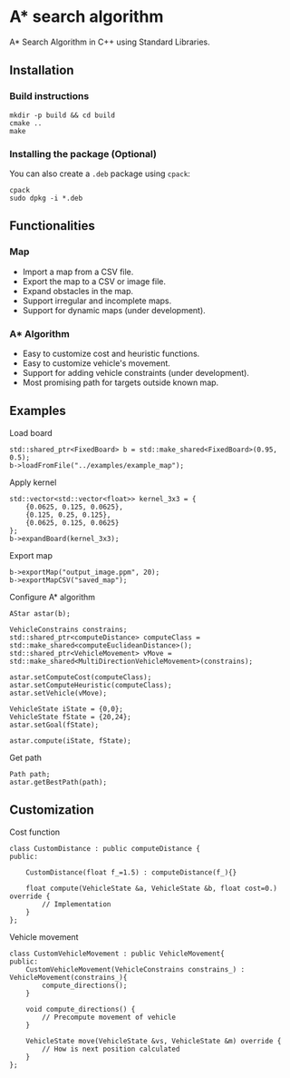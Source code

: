 # A* search algorithm

A* Search Algorithm in C++ using Standard Libraries.

## Installation

### Build instructions

    mkdir -p build && cd build
    cmake ..
    make

### Installing the package (Optional)

You can also create a `.deb` package using `cpack`:

    cpack
    sudo dpkg -i *.deb

## Functionalities

### Map
* Import a map from a CSV file. 
* Export the map to a CSV or image file.
* Expand obstacles in the map.
* Support irregular and incomplete maps.
* Support for dynamic maps (under development).

### A* Algorithm
* Easy to customize cost and heuristic functions.
* Easy to customize vehicle's movement.
* Support for adding vehicle constraints (under development).
* Most promising path for targets outside known map.

## Examples

Load board

    std::shared_ptr<FixedBoard> b = std::make_shared<FixedBoard>(0.95, 0.5);
    b->loadFromFile("../examples/example_map");
    
Apply kernel 

    std::vector<std::vector<float>> kernel_3x3 = {
        {0.0625, 0.125, 0.0625},
        {0.125, 0.25, 0.125},
        {0.0625, 0.125, 0.0625}
    };
    b->expandBoard(kernel_3x3);

Export map

    b->exportMap("output_image.ppm", 20);
    b->exportMapCSV("saved_map");

Configure A* algorithm

    AStar astar(b);
    
    VehicleConstrains constrains;
    std::shared_ptr<computeDistance> computeClass = std::make_shared<computeEuclideanDistance>();
    std::shared_ptr<VehicleMovement> vMove = std::make_shared<MultiDirectionVehicleMovement>(constrains);

    astar.setComputeCost(computeClass);
    astar.setComputeHeuristic(computeClass);
    astar.setVehicle(vMove);
    
    VehicleState iState = {0,0};
    VehicleState fState = {20,24};
    astar.setGoal(fState);
    
    astar.compute(iState, fState);

Get path

    Path path;
    astar.getBestPath(path);

## Customization

Cost function

    class CustomDistance : public computeDistance {
    public:
    
        CustomDistance(float f_=1.5) : computeDistance(f_){}
    
        float compute(VehicleState &a, VehicleState &b, float cost=0.) override {
            // Implementation
        }
    };

Vehicle movement

    class CustomVehicleMovement : public VehicleMovement{
    public:
        CustomVehicleMovement(VehicleConstrains constrains_) : VehicleMovement(constrains_){
            compute_directions();
        }
    
        void compute_directions() {
            // Precompute movement of vehicle
        }
    
        VehicleState move(VehicleState &vs, VehicleState &m) override { 
            // How is next position calculated
        }
    };
